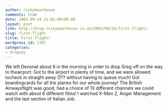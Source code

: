 ```yaml
---
author: rickymoorhouse
comments: true
date: 2003-09-24 21:01:00+00:00
layout: post
link: http://blog.rickymoorhouse.co.uk/2003/09/24/first-flight/
slug: first-flight
title: First flight!
wordpress_id: 1707
categories:
- Uruguay
---
```


We left Devonat about 6 in the morning in order to drop Greg off on the way to theairport. Got to the airport in plenty of time, and we were allowed tocheck in straight away Ô?? without having to queue much! Got boardingcards for all the planes for our whole journey! The British Airwaysflight was good, had a choice of 13 different channels we could watch with about 6 different films! I watched X-Men 2, Anger Management and the last section of Italian Job.
